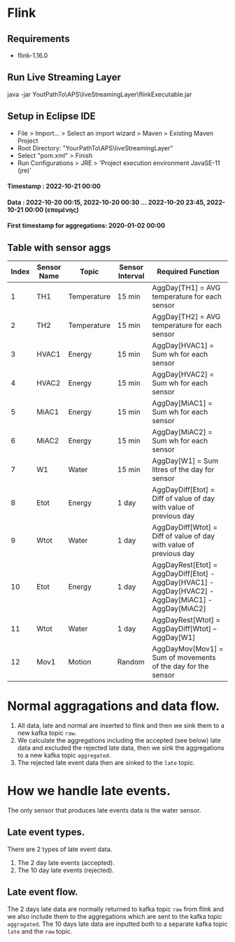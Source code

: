 # Flink

## Requirements

- flink-1.16.0

## Run Live Streaming Layer
java -jar YoutPathTo\APS\liveStreamingLayer\flinkExecutable.jar

## Setup in Eclipse IDE

- File > Import... > Select an import wizard > Maven > Existing Maven Project
- Root Directory: "YourPathTo\APS\liveStreamingLayer"
- Select "pom.xml" > Finish
- Run Configurations > JRE > 'Project execution environment JavaSE-11 (jre)'

#### Timestamp : 2022-10-21 00:00

#### Data : 2022-10-20 00:15, 2022-10-20 00:30 … 2022-10-20 23:45, 2022-10-21 00:00 (επομένης)

#### First timestamp for aggregations: 2020-01-02 00:00

## Table with sensor aggs

| Index | Sensor Name | Topic       | Sensor Interval | Required Function                                                                                   |
| ----- | ----------- | ----------- | --------------- | --------------------------------------------------------------------------------------------------- |
| 1     | TH1         | Temperature | 15 min          | AggDay[TH1] = AVG temperature for each sensor                                                       |
| 2     | TH2         | Temperature | 15 min          | AggDay[TH2] = AVG temperature for each sensor                                                       |
| 3     | HVAC1       | Energy      | 15 min          | AggDay[HVAC1] = Sum wh for each sensor                                                              |
| 4     | HVAC2       | Energy      | 15 min          | AggDay[HVAC2] = Sum wh for each sensor                                                              |
| 5     | MiAC1       | Energy      | 15 min          | AggDay[MiAC1] = Sum wh for each sensor                                                              |
| 6     | MiAC2       | Energy      | 15 min          | AggDay[MiAC2] = Sum wh for each sensor                                                              |
| 7     | W1          | Water       | 15 min          | AggDay[W1] = Sum litres of the day for sensor                                                       |
| 8     | Etot        | Energy      | 1 day           | AggDayDiff[Etot] = Diff of value of day with value of previous day                                  |
| 9     | Wtot        | Water       | 1 day           | AggDayDiff[Wtot] = Diff of value of day with value of previous day                                  |
| 10    | Etot        | Energy      | 1 day           | AggDayRest[Etot] = AggDayDiff[Etot] - AggDay[HVAC1] - AggDay[HVAC2] - AggDay[MiAC1] - AggDay[MiAC2] |
| 11    | Wtot        | Water       | 1 day           | AggDayRest[Wtot] = AggDayDiff[Wtot] – AggDay[W1]                                                    |
| 12    | Mov1        | Motion      | Random          | AggDayMov[Mov1] = Sum of movements of the day for the sensor                                        |

# Normal aggragations and data flow.

1. All data, late and normal are inserted to flink and then we sink them to a new kafka topic `raw`.
2. We calculate the aggregations including the accepted (see below) late data and excluded the rejected late data, then we sink the aggregations to a new kafka topic `aggregated`.
3. The rejected late event data then are sinked to the `late` topic.

# How we handle late events.

The only sensor that produces late events data is the water sensor.

## Late event types.

There are 2 types of late event data.

1. The 2 day late events (accepted).
2. The 10 day late events (rejected).

## Late event flow.

The 2 days late data are normally returned to kafka topic `raw` from flink and we also include them to the aggregations which are sent to the kafka topic `aggragated`.
The 10 days late data are inputted both to a separate kafka topic `late` and the `raw` topic.